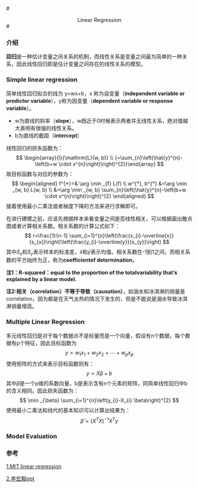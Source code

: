 #<center> Linear Regression </center> #

### 介绍

**回归**是一种估计变量之间关系的机制，而线性关系是变量之间最为简单的一种关系，因此线性回归即是估计变量之间存在的线性关系的模型。

### Simple linear regression

简单线性回归拟合的线为 y=wx+b​，x 称为自变量（**independent variable or predictor variable**），y​称为因变量（**dependent  variable or response variable**）。

- w为直线的斜率（**slope**），w趋近于0时候表示两者并无线性关系，绝对值越大表明有很强的线性关系。
- b为直线的截距（**intercept**）

线性回归的损失函数为：
$$
\begin{array}{l}{\mathrm{L}(w, b)} \\ {=\sum_{n}\left(\hat{y}^{n}-\left(b+w \cdot x^{n}\right)\right)^{2}}\end{array}
$$
故目标函数与对应的参数为：
$$
\begin{aligned} f^{*}=& \arg \min _{f} L(f) \\ w^{*}, b^{*} &=\arg \min _{w, b} L(w, b) \\ &=\arg \min _{w, b} \sum_{n}\left(\hat{y}^{n}-\left(b+w \cdot x^{n}\right)\right)^{2} \end{aligned}
$$
接着使用最小二乘法或者梯度下降的方法来进行求解即可。

在进行建模之前，应该先根据样本来看变量之间是否线性相关，可以根据画出散点图或者计算相关系数。相关系数的计算公式如下：
$$
r=\frac{1}{n-1} \sum_{i=1}^{n}\left(\frac{x_{i}-\overline{x}}{s_{x}}\right)\left(\frac{y_{i}-\overline{y}}{s_{y}}\right)
$$
其中$S_x$和$S_y$表示样本的标准差，$\bar{x}$和$\bar{y}$表示均值。相关系数在-1到1之间，而相关系数的平方始终为正，称为**coefficientof  determination**。

**注1：R-squared：equal  to  the  proportion  of  the  totalvariability that’s explained by a linear model.**

**注2:相关（correlation）不等于导致（causation）**，如溺水和冰淇淋的销量是correlation，因为都是在天气炎热的情况下发生的，但是不能说是溺水导致冰淇淋销量增高。

### Multiple Linear Regression

多元线性回归是对于每个数据点不是标量而是一个向量，假设有n个数据，每个数据有p个特征，因此目标函数为
$$
y = w_1x_1+w_2x_2+\cdots+w_px_p
$$
使用矩阵的方式来表示目标函数则有：
$$
y = X\beta+b
$$
其中$\beta$是一个p维的系数向量，b是表示含有n个元素的矩阵，同简单线性回归中b的含义相同。因此损失函数为：
$$
\min _{\beta} \sum_{i=1}^{n}\left(y_{i}-X_{i} \beta\right)^{2}
$$
使用最小二乘法和线代的基本知识可以计算出结果为：
$$
\hat{\beta}=\left(X^{T} X\right)^{-1} X^{T} y
$$

### Model Evaluation





















### 参考

[1.MIT linear regression](http://www.mit.edu/~6.s085/notes/lecture3.pdf)

[2.李宏毅ppt](http://speech.ee.ntu.edu.tw/~tlkagk/courses/ML_2017/Lecture/Regression.pdf)


